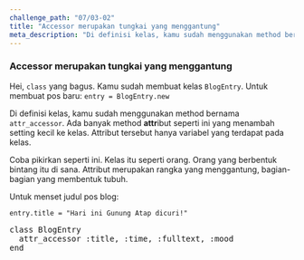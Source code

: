 ```yaml
---
challenge_path: "07/03-02"
title: "Accessor merupakan tungkai yang menggantung"
meta_description: "Di definisi kelas, kamu sudah menggunakan method bernama attr_accessor. Ada banyak method attribut seperti ini yang menambah setting kecil ke kelas."
---
```


### Accessor merupakan tungkai yang menggantung

Hei, `class` yang bagus. Kamu sudah membuat kelas `BlogEntry`. Untuk membuat pos baru: `entry = BlogEntry.new`

Di definisi kelas, kamu sudah menggunakan method bernama `attr_accessor`. Ada banyak method **attr**ibut seperti ini yang menambah setting kecil ke kelas. Attribut tersebut hanya variabel yang terdapat pada kelas.

Coba pikirkan seperti ini. Kelas itu seperti orang. Orang yang berbentuk bintang itu di sana. Attribut merupakan rangka yang menggantung, bagian-bagian yang membentuk tubuh.

Untuk menset judul pos blog:

`
entry.title = "Hari ini Gunung Atap dicuri!"
`

<pre id="code-prefill">
class BlogEntry
  attr_accessor :title, :time, :fulltext, :mood
end
</pre>
